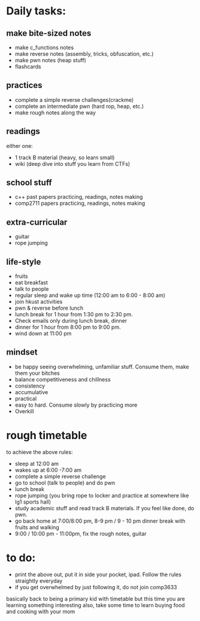 # Daily tasks:
## make bite-sized notes
- make c_functions notes
- make reverse notes (assembly, tricks, obfuscation, etc.)
- make pwn notes (heap stuff)
- flashcards
## practices
- complete a simple reverse challenges(crackme)
- complete an intermediate pwn (hard rop, heap, etc.)
- make rough notes along the way 
## readings
either one:
- 1 track B material (heavy, so learn small)
- wiki (deep dive into stuff you learn from CTFs)
## school stuff
- c++ past papers practicing, readings, notes making
- comp2711 papers practicing, readings, notes making
## extra-curricular
- guitar 
- rope jumping
## life-style
- fruits
- eat breakfast
- talk to people 
- regular sleep and wake up time (12:00 am to 6:00 - 8:00 am)
- join hkust activities
- pwn & reverse before lunch 
- lunch break for 1 hour from 1:30 pm to 2:30 pm. 
- Check emails only during lunch break, dinner
- dinner for 1 hour from 8:00 pm to 9:00 pm. 
- wind down at 11:00 pm
## mindset 
- be happy seeing overwhelming, unfamiliar stuff. Consume them, make them your bitches
- balance competitiveness and chillness 
- consistency 
- accumulative
- practical 
- easy to hard. Consume slowly by practicing more
- Overkill 
# rough timetable 
to achieve the above rules:
- sleep at 12:00 am 
- wakes up at 6:00 -7:00 am
- complete a simple reverse challenge
- go to school (talk to people) and do pwn 
- lunch break 
- rope jumping (you bring rope to locker and practice at somewhere like lg1 sports hall)
- study academic stuff and read track B materials. If you feel like done, do pwn.
- go back home at 7:00/8:00 pm, 8-9 pm / 9 - 10 pm dinner break with fruits and walking
- 9:00 / 10:00 pm - 11:00pm, fix the rough notes, guitar

# to do:
- print the above out, put it in side your pocket, ipad. Follow the rules straightly everyday 
- if you get overwhelmed by just following it, do not join comp3633

basically back to being a primary kid with timetable but this time you are learning something interesting 
also, take some time to learn buying food and cooking with your mom
